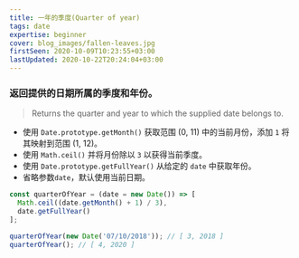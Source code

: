 ```yaml
---
title: 一年的季度(Quarter of year)
tags: date
expertise: beginner
cover: blog_images/fallen-leaves.jpg
firstSeen: 2020-10-09T10:23:55+03:00
lastUpdated: 2020-10-22T20:24:04+03:00
---
```


### 返回提供的日期所属的季度和年份。
> Returns the quarter and year to which the supplied date belongs to.

- 使用 `Date.prototype.getMonth()` 获取范围 (0, 11) 中的当前月份，添加 `1` 将其映射到范围 (1, 12)。
- 使用 `Math.ceil()` 并将月份除以 `3` 以获得当前季度。
- 使用 `Date.prototype.getFullYear()` 从给定的 `date` 中获取年份。
- 省略参数`date`，默认使用当前日期。

```js
const quarterOfYear = (date = new Date()) => [
  Math.ceil((date.getMonth() + 1) / 3),
  date.getFullYear()
];
```

```js
quarterOfYear(new Date('07/10/2018')); // [ 3, 2018 ]
quarterOfYear(); // [ 4, 2020 ]
```
